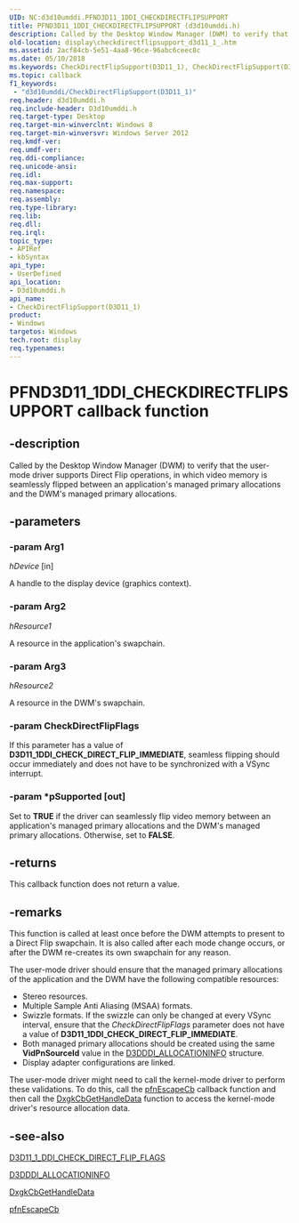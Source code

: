 ```yaml
---
UID: NC:d3d10umddi.PFND3D11_1DDI_CHECKDIRECTFLIPSUPPORT
title: PFND3D11_1DDI_CHECKDIRECTFLIPSUPPORT (d3d10umddi.h)
description: Called by the Desktop Window Manager (DWM) to verify that the user-mode driver supports Direct Flip operations, in which video memory is seamlessly flipped between an application's managed primary allocations and the DWM's managed primary allocations.
old-location: display\checkdirectflipsupport_d3d11_1_.htm
ms.assetid: 2acf84cb-5e51-4aa8-96ce-96abc6ceec8c
ms.date: 05/10/2018
ms.keywords: CheckDirectFlipSupport(D3D11_1), CheckDirectFlipSupport(D3D11_1) callback function [Display Devices], PFND3D11_1DDI_CHECKDIRECTFLIPSUPPORT, PFND3D11_1DDI_CHECKDIRECTFLIPSUPPORT callback, d3d10umddi/CheckDirectFlipSupport(D3D11_1), display.checkdirectflipsupport_d3d11_1_, display.pfncheckdirectflipsupport
ms.topic: callback
f1_keywords:
 - "d3d10umddi/CheckDirectFlipSupport(D3D11_1)"
req.header: d3d10umddi.h
req.include-header: D3d10umddi.h
req.target-type: Desktop
req.target-min-winverclnt: Windows 8
req.target-min-winversvr: Windows Server 2012
req.kmdf-ver: 
req.umdf-ver: 
req.ddi-compliance: 
req.unicode-ansi: 
req.idl: 
req.max-support: 
req.namespace: 
req.assembly: 
req.type-library: 
req.lib: 
req.dll: 
req.irql: 
topic_type:
- APIRef
- kbSyntax
api_type:
- UserDefined
api_location:
- D3d10umddi.h
api_name:
- CheckDirectFlipSupport(D3D11_1)
product:
- Windows
targetos: Windows
tech.root: display
req.typenames: 
---
```


# PFND3D11_1DDI_CHECKDIRECTFLIPSUPPORT callback function


## -description


Called by the Desktop Window Manager (DWM) to verify that the user-mode driver supports Direct Flip operations, in which video memory is seamlessly flipped between an application's managed primary allocations and the DWM's managed primary allocations.


## -parameters




### -param Arg1

*hDevice* [in]

A handle to the display device (graphics context).

### -param Arg2

*hResource1*

A resource in the application's swapchain.

### -param Arg3

*hResource2*

A resource in the DWM's swapchain.

### -param CheckDirectFlipFlags

If this parameter has a value of <b>D3D11_1DDI_CHECK_DIRECT_FLIP_IMMEDIATE</b>, seamless flipping should occur immediately and does not have to be synchronized with a VSync interrupt.


### -param *pSupported [out]

Set to <b>TRUE</b> if the driver can seamlessly flip video memory between  an application's managed primary allocations and the DWM's managed primary allocations. Otherwise, set to <b>FALSE</b>.


## -returns



This callback function does not return a value.




## -remarks



This function is called at least once before the DWM attempts to present to a Direct Flip swapchain. It is also called after each mode change occurs, or after the DWM re-creates its own swapchain for any reason.

The user-mode driver should ensure that the managed primary allocations of the application and the DWM have the following compatible resources:

<ul>
<li>Stereo resources.</li>
<li>Multiple Sample Anti Aliasing (MSAA) formats.</li>
<li>Swizzle formats. If the swizzle can only be changed at every VSync interval, ensure that the <i>CheckDirectFlipFlags</i> parameter does not have a value of <b>D3D11_1DDI_CHECK_DIRECT_FLIP_IMMEDIATE</b>.</li>
<li>Both managed primary allocations should be created using the same <b>VidPnSourceId</b> value in the <a href="https://docs.microsoft.com/windows-hardware/drivers/ddi/content/d3dukmdt/ns-d3dukmdt-_d3dddi_allocationinfo">D3DDDI_ALLOCATIONINFO</a> structure.</li>
<li>Display adapter configurations are linked.</li>
</ul>
The user-mode driver might need to call the kernel-mode driver to perform these validations. To do this, call the <a href="https://docs.microsoft.com/windows-hardware/drivers/ddi/content/d3dumddi/nc-d3dumddi-pfnd3dddi_escapecb">pfnEscapeCb</a> callback function and then call the <a href="https://docs.microsoft.com/windows-hardware/drivers/ddi/content/d3dkmddi/nc-d3dkmddi-dxgkcb_gethandledata">DxgkCbGetHandleData</a> function to access the kernel-mode driver's resource allocation data.




## -see-also




<a href="https://docs.microsoft.com/windows-hardware/drivers/ddi/content/d3d10umddi/ne-d3d10umddi-d3d11_1_ddi_check_direct_flip_flags">D3D11_1_DDI_CHECK_DIRECT_FLIP_FLAGS</a>



<a href="https://docs.microsoft.com/windows-hardware/drivers/ddi/content/d3dukmdt/ns-d3dukmdt-_d3dddi_allocationinfo">D3DDDI_ALLOCATIONINFO</a>



<a href="https://docs.microsoft.com/windows-hardware/drivers/ddi/content/d3dkmddi/nc-d3dkmddi-dxgkcb_gethandledata">DxgkCbGetHandleData</a>



<a href="https://docs.microsoft.com/windows-hardware/drivers/ddi/content/d3dumddi/nc-d3dumddi-pfnd3dddi_escapecb">pfnEscapeCb</a>
 

 

